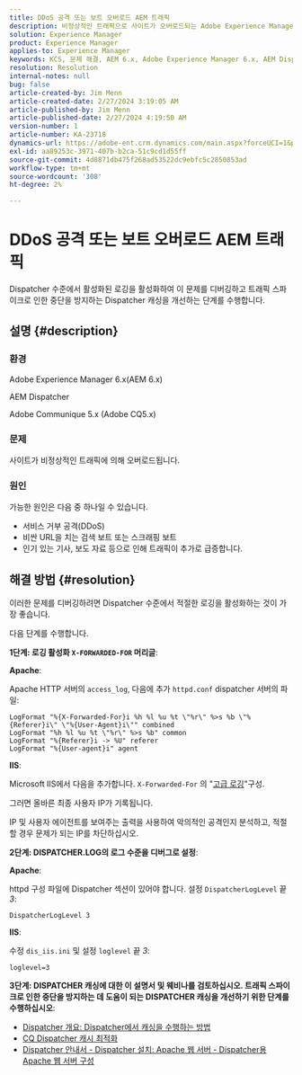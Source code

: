 ```yaml
---
title: DDoS 공격 또는 보트 오버로드 AEM 트래픽
description: 비정상적인 트래픽으로 사이트가 오버로드되는 Adobe Experience Manager 문제를 해결하는 방법에 대해 알아봅니다.
solution: Experience Manager
product: Experience Manager
applies-to: Experience Manager
keywords: KCS, 문제 해결, AEM 6.x, Adobe Experience Manager 6.x, AEM Dispatcher, CQ5.x, Adobe Communique 5.x, Adobe CQ5.x, DDoS 공격, 서비스 거부, 보트, 과부하, 트래픽
resolution: Resolution
internal-notes: null
bug: false
article-created-by: Jim Menn
article-created-date: 2/27/2024 3:19:05 AM
article-published-by: Jim Menn
article-published-date: 2/27/2024 4:19:50 AM
version-number: 1
article-number: KA-23718
dynamics-url: https://adobe-ent.crm.dynamics.com/main.aspx?forceUCI=1&pagetype=entityrecord&etn=knowledgearticle&id=68d651f5-1ed5-ee11-9079-6045bd006268
exl-id: aa89253c-3971-407b-b2ca-51c9cd1d55ff
source-git-commit: 4d8871db475f268ad53522dc9ebfc5c2850853ad
workflow-type: tm+mt
source-wordcount: '308'
ht-degree: 2%

---
```


# DDoS 공격 또는 보트 오버로드 AEM 트래픽


Dispatcher 수준에서 활성화된 로깅을 활성화하여 이 문제를 디버깅하고 트래픽 스파이크로 인한 중단을 방지하는 Dispatcher 캐싱을 개선하는 단계를 수행합니다.

## 설명 {#description}


### 환경

Adobe Experience Manager 6.x(AEM 6.x)

AEM Dispatcher

Adobe Communique 5.x (Adobe CQ5.x)

### 문제

사이트가 비정상적인 트래픽에 의해 오버로드됩니다.

### 원인

가능한 원인은 다음 중 하나일 수 있습니다.

- 서비스 거부 공격(DDoS)
- 비싼 URL을 치는 검색 보트 또는 스크래핑 보트
- 인기 있는 기사, 보도 자료 등으로 인해 트래픽이 추가로 급증합니다.



## 해결 방법 {#resolution}


이러한 문제를 디버깅하려면 Dispatcher 수준에서 적절한 로깅을 활성화하는 것이 가장 좋습니다.

다음 단계를 수행합니다.

<b>1단계: 로깅 활성화 `X-FORWARDED-FOR` 머리글</b>:

<b>Apache</b>:

Apache HTTP 서버의 `access_log`, 다음에 추가 `httpd.conf` dispatcher 서버의 파일:


```
LogFormat "%{X-Forwarded-For}i %h %l %u %t \"%r\" %>s %b \"%{Referer}i\" \"%{User-Agent}i\"" combined
LogFormat "%h %l %u %t \"%r\" %>s %b" common
LogFormat "%{Referer}i -> %U" referer
LogFormat "%{User-agent}i" agent
```


<b>IIS</b>:

Microsoft IIS에서 다음을 추가합니다. `X-Forwarded-For` 의 &quot;[고급 로깅](https://learn.microsoft.com/en-us/iis/get-started/whats-new-in-iis-85/enhanced-logging-for-iis85)&quot;구성.

그러면 올바른 최종 사용자 IP가 기록됩니다.

IP 및 사용자 에이전트를 보여주는 출력을 사용하여 악의적인 공격인지 분석하고, 적절할 경우 문제가 되는 IP를 차단하십시오.

<b>2단계: DISPATCHER.LOG의 로그 수준을 디버그로 설정</b>:

<b>Apache</b>:

httpd 구성 파일에 Dispatcher 섹션이 있어야 합니다. 설정 `DispatcherLogLevel` 끝 *3*:

`DispatcherLogLevel 3`

<b>IIS</b>:

수정 `dis_iis.ini` 및 설정 `loglevel` 끝 *3*:

`loglevel=3`

<b>3단계: DISPATCHER 캐싱에 대한 이 설명서 및 웨비나를 검토하십시오. 트래픽 스파이크로 인한 중단을 방지하는 데 도움이 되는 DISPATCHER 캐싱을 개선하기 위한 단계를 수행하십시오</b>:

- [Dispatcher 개요: Dispatcher에서 캐싱을 수행하는 방법](https://experienceleague.adobe.com/docs/experience-manager-dispatcher/using/dispatcher.html#how-dispatcher-performs-caching)
- [CQ Dispatcher 캐시 최적화](https://github.com/cqsupport/webinar-dispatchercache)
- [Dispatcher 안내서 - Dispatcher 설치: Apache 웹 서버 - Dispatcher용 Apache 웹 서버 구성](https://experienceleague.adobe.com/docs/experience-manager-dispatcher/using/getting-started/dispatcher-install.html#apache-web-server-configure-apache-web-server-for-dispatcher)
